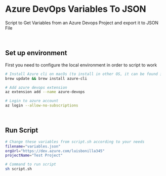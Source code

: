 # Azure DevOps Variables To JSON

Script to Get Variables from an Azure Devops Project and export it to JSON File


<br>

## Set up environment
First you need to configure the local environment in order to script to work

```bash
# Install Azure cli on macOs (to install in other OS, it can be found in Azure Documentation)
brew update && brew install azure-cli
```

```bash
# Add azure devops extension
az extension add --name azure-devops
```

```bash
# Login to azure account
az login --allow-no-subscriptions
```
<br>

## Run Script

```bash
# Change these variables from script.sh according to your needs
filename="variables.json"
orgUrl="https://dev.azure.com/luisbonilla345"
projectName="Test Project"
```


```bash
# Command to run script
sh script.sh
```
